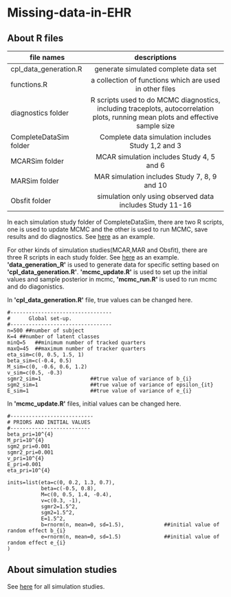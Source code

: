 # Missing-data-in-EHR

## About R files

| file names    | descriptions  |
| ------------- |:-------------:|
| cpl_data_generation.R | generate simulated complete data set | 
| functions.R     | a collection of functions which are used in other files     |  
| diagnostics folder | R scripts used to do MCMC diagnostics, including traceplots, autocorrelation plots, running mean plots and effective sample size     |  
| CompleteDataSim folder   | Complete data simulation includes Study 1,2 and 3  |
| MCARSim folder     | MCAR simulation includes Study 4, 5 and 6    |  
| MARSim folder    | MAR simulation includes Study 7, 8, 9 and 10   |  
| Obsfit folder     | simulation only using observed data includes Study 11-16|   



In each simulation study folder of CompleteDataSim, there are two R scripts, one is used to update MCMC and the other is used to run MCMC, save results and do diagnostics. See [here](https://github.com/dzwang91/Missing-data-in-EHR/tree/master/CompleteDataSim/f1) as an example. 

For other kinds of simulation studies(MCAR,MAR and Obsfit), there are three R scripts in each study folder. See [here](https://github.com/dzwang91/Missing-data-in-EHR/tree/master/MCARSim/f6) as an example.  **'data_generation_R'** is used to generate data for specific setting based on **'cpl_data_generation.R'**. **'mcmc_update.R'** is used to set up the initial values and sample posterior in mcmc, **'mcmc_run.R'** is used to run mcmc and do diagonistics. 

In **'cpl_data_generation.R'** file, true values can be changed here.
```
#---------------------------------
#      Global set-up.     
#---------------------------------
n=500 ##number of subject
K=4 ##number of latent classes
minQ=5   ##minimum number of tracked quarters
maxQ=45  ##maximum number of tracker quarters
eta_sim=c(0, 0.5, 1.5, 1)
beta_sim=c(-0.4, 0.5)
M_sim=c(0, -0.6, 0.6, 1.2) 
v_sim=c(0.5, -0.3)
sgmr2_sim=1                ##true value of variance of b_{i}
sgm2_sim=1                 ##true value of variance of epsilon_{it}
E_sim=1                    ##true value of variance of e_{i}
```

In **'mcmc_update.R'** files, initial values can be changed here.
```
#---------------------------
# PRIORS AND INITIAL VALUES   
#--------------------------
beta_pri=10^{4} 
M_pri=10^{4}
sgm2_pri=0.001
sgmr2_pri=0.001
v_pri=10^{4}
E_pri=0.001
eta_pri=10^{4}

inits=list(eta=c(0, 0.2, 1.3, 0.7), 
           beta=c(-0.5, 0.8),
           M=c(0, 0.5, 1.4, -0.4),          
           v=c(0.3, -1),
           sgmr2=1.5^2,
           sgm2=1.5^2, 
           E=1.5^2, 
           b=rnorm(n, mean=0, sd=1.5),             ##initial value of random effect b_{i}
           e=rnorm(n, mean=0, sd=1.5)              ##initial value of random effect e_{i}
)

```


## About simulation studies

See [here](https://github.com/dzwang91/Missing-data-in-EHR/blob/master/simulations.pdf) for all simulation studies. 









